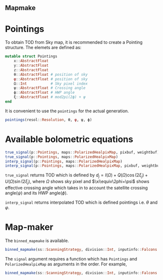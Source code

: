## Mapmake
# Pointings
To obtain TOD from Sky map, it is recommended to create a Pointing structure. The elemets are defined as:
```julia
mutable struct Pointings
    x::AbstractFloat
    y::AbstractFloat
    z::AbstractFloat
    θ::AbstractFloat # position of sky
    φ::AbstractFloat # position of sky
    Ω::Int           # Sky pixel index
    ψ::AbstractFloat # Crossing angle
    ϕ::AbstractFloat # HWP angle
    ξ::AbstractFloat # mod2pi(2ϕ) + ψ
end
```
It is convenient to use the `pointings` for the actual generation.
```julia
pointings(resol::Resolution, θ, φ, ψ, ϕ)
```
# Available bolometric equations
```julia
true_signal(p::Pointings, maps::PolarizedHealpixMap, pixbuf, weightbuf)
true_signal(p::Pointings, maps::PolarizedHealpixMap)
interp_signal(p::Pointings, maps::PolarizedHealpixMap)
interp_signal(p::Pointings, maps::PolarizedHealpixMap, pixbuf, weightbuf)
```
`true_signal` returns TOD which is defined by
$d_j = I(\Omega) + Q(\Omega)\cos(2\xi_j) + U(\Omega)\sin(2\xi_j)$,
where $\Omega$ shows sky pixel and $\xi\equiv\2phi+\psi$ shows effective crossing angle which takes in to account the satellite crossing angle($\psi$) and its HWP angle($\phi$).

`interp_signal` returns interpolated TOD which is defined pointings i.e. $\theta$ and $\varphi$.

# Map-maker
The `binned_mapmake` is available. 
```julia
binned_mapmake(ss::ScanningStrategy, division::Int, inputinfo::Falcons.InputInfo, signal)
```
The `signal` argument requires a function which has `Pointings` and `PolarizedHealpixMap` as arguments in the order. For example,
```julia
binned_mapmake(ss::ScanningStrategy, division::Int, inputinfo::Falcons.InputInfo, true_signal)
```